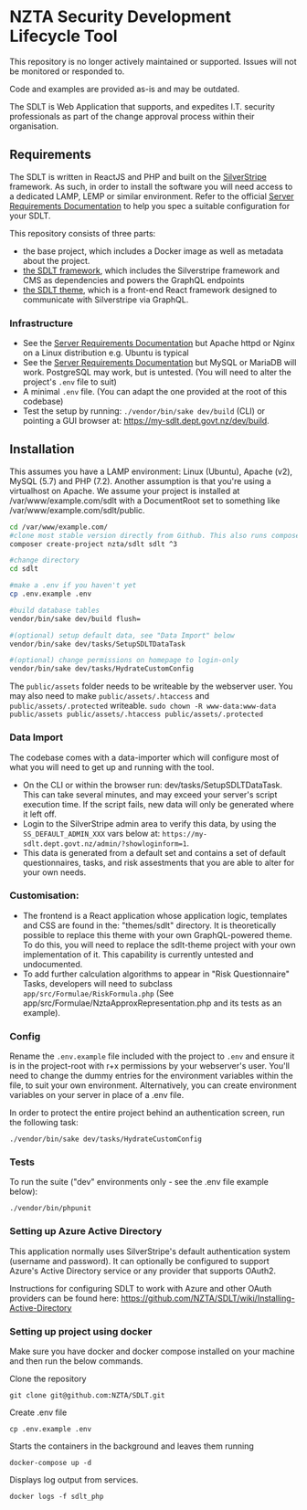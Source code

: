 # NZTA Security Development Lifecycle Tool

This repository is no longer actively maintained or supported.
Issues will not be monitored or responded to.
  
Code and examples are provided as-is and may be outdated. 

The SDLT is Web Application that supports, and expedites I.T. security professionals as part of the change approval process within their organisation.

## Requirements

The SDLT is written in ReactJS and PHP and built on the [SilverStripe](https://silverstripe.org) framework. As such, in order to install the software you will need access to a dedicated LAMP, LEMP or similar environment. Refer to the official [Server Requirements Documentation](https://docs.silverstripe.org/en/4/getting_started/server_requirements/) to help you spec a suitable configuration for your SDLT.

This repository consists of three parts:
* the base project, which includes a Docker image as well as metadata about the project.
* [the SDLT framework](https://github.com/nzta/sdlt-framework), which includes the Silverstripe framework and CMS as dependencies and powers the GraphQL endpoints
* [the SDLT theme](https://github.com/nzta/sdlt-theme), which is a front-end React framework designed to communicate with Silverstripe via GraphQL.

### Infrastructure

* See the [Server Requirements Documentation](https://docs.silverstripe.org/en/4/getting_started/server_requirements/) but Apache httpd or Nginx on a Linux distribution e.g. Ubuntu is typical
* See the [Server Requirements Documentation](https://docs.silverstripe.org/en/4/getting_started/server_requirements/) but MySQL or MariaDB will work. PostgreSQL may work, but is untested. (You will need to alter the project's `.env` file to suit)
* A minimal `.env` file. (You can adapt the one provided at the root of this codebase)
* Test the setup by running: `./vendor/bin/sake dev/build` (CLI) or pointing a GUI browser at: https://my-sdlt.dept.govt.nz/dev/build.

## Installation

This assumes you have a LAMP environment: Linux (Ubuntu), Apache (v2), MySQL (5.7) and PHP (7.2). Another assumption is that you're using a virtualhost on Apache. We assume your project is installed at /var/www/example.com/sdlt with a DocumentRoot set to something like /var/www/example.com/sdlt/public.


```sh
cd /var/www/example.com/
#clone most stable version directly from Github. This also runs composer automatically
composer create-project nzta/sdlt sdlt ^3

#change directory
cd sdlt

#make a .env if you haven't yet
cp .env.example .env

#build database tables
vendor/bin/sake dev/build flush=

#(optional) setup default data, see "Data Import" below
vendor/bin/sake dev/tasks/SetupSDLTDataTask 

#(optional) change permissions on homepage to login-only
vendor/bin/sake dev/tasks/HydrateCustomConfig
```

The `public/assets` folder needs to be writeable by the webserver user. You may also need to make `public/assets/.htaccess` and `public/assets/.protected` writeable. 
`sudo chown -R www-data:www-data public/assets public/assets/.htaccess public/assets/.protected`

### Data Import

The codebase comes with a data-importer which will configure most of what you will need to get up and running with the tool.

* On the CLI or within the browser run: dev/tasks/SetupSDLTDataTask. This can take several minutes, and may exceed your server's script execution time. If the script fails, new data will only be generated where it left off.
* Login to the SilverStripe admin area to verify this data, by using the `SS_DEFAULT_ADMIN_XXX` vars below at: `https://my-sdlt.dept.govt.nz/admin/?showloginform=1`. 
* This data is generated from a default set and contains a set of default questionnaires, tasks, and risk assestments that you are able to alter for your own needs. 

### Customisation:

* The frontend is a React application whose application logic, templates and CSS are found in the: "themes/sdlt" directory. It is theoretically possible to replace this theme with your own GraphQL-powered theme. To do this, you will need to replace the sdlt-theme project with your own implementation of it. This capability is currently untested and undocumented.
* To add further calculation algorithms to appear in "Risk Questionnaire" Tasks, developers will need to subclass `app/src/Formulae/RiskFormula.php` (See app/src/Formulae/NztaApproxRepresentation.php and its tests as an example).

### Config

Rename the `.env.example` file included with the project to `.env` and ensure it is in the project-root with r+x permissions by your webserver's user. You'll need to change the dummy entries for the environment variables within the file, to suit your own environment. Alternatively, you can create environment variables on your server in place of a .env file.

In order to protect the entire project behind an authentication screen, run the following task:

```
./vendor/bin/sake dev/tasks/HydrateCustomConfig
```

### Tests

To run the suite ("dev" environments only - see the .env file example below):

```
./vendor/bin/phpunit
```

### Setting up Azure Active Directory

This application normally uses SilverStripe's default authentication system (username and password). It can optionally be configured to support Azure's Active Directory service or any provider that supports OAuth2.

Instructions for configuring SDLT to work with Azure and other OAuth providers can be found here: https://github.com/NZTA/SDLT/wiki/Installing-Active-Directory

### Setting up project using docker
Make sure you have docker and docker compose installed on your machine and then run the below commands.

Clone the repository
```
git clone git@github.com:NZTA/SDLT.git
```
Create .env file
```
cp .env.example .env
```
Starts the containers in the background and leaves them running
```
docker-compose up -d
```
Displays log output from services.
```
docker logs -f sdlt_php
```
